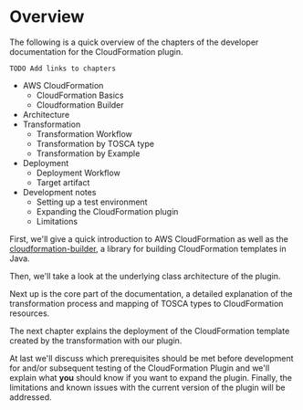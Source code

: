 # Overview

The following is a quick overview of the chapters of the developer documentation for the CloudFormation plugin.

    TODO Add links to chapters

- AWS CloudFormation
    - CloudFormation Basics
    - Cloudformation Builder
- Architecture
- Transformation
    - Transformation Workflow
    - Transformation by TOSCA type
    - Transformation by Example
- Deployment
    - Deployment Workflow
    - Target artifact
- Development notes
    - Setting up a test environment
    - Expanding the CloudFormation plugin
    - Limitations

First, we'll give a quick introduction to AWS CloudFormation as well as the [cloudformation-builder](https://github.com/StuPro-TOSCAna/cloudformation-builder), a library for building CloudFormation templates in Java.

Then, we'll take a look at the underlying class architecture of the plugin.

Next up is the core part of the documentation, a detailed explanation of the transformation process and mapping of TOSCA types to CloudFormation resources.

The next chapter explains the deployment of the CloudFormation template created by the transformation with our plugin.

At last we'll discuss which prerequisites should be met before development for and/or subsequent testing of the CloudFormation Plugin and we'll explain what **you** should know if you want to expand the plugin. Finally, the limitations and known issues with the current version of the plugin will be addressed.
